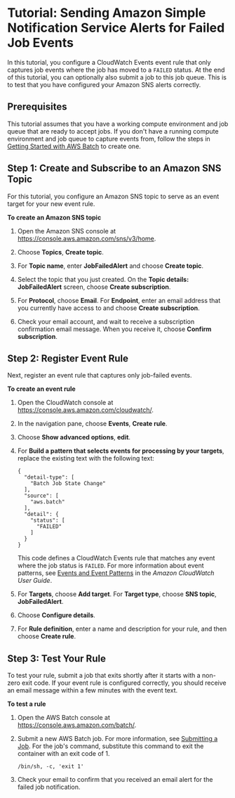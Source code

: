 # Tutorial: Sending Amazon Simple Notification Service Alerts for Failed Job Events<a name="batch_sns_tutorial"></a>

In this tutorial, you configure a CloudWatch Events event rule that only captures job events where the job has moved to a `FAILED` status\. At the end of this tutorial, you can optionally also submit a job to this job queue\. This is to test that you have configured your Amazon SNS alerts correctly\.

## Prerequisites<a name="batch_sns_prereq"></a>

This tutorial assumes that you have a working compute environment and job queue that are ready to accept jobs\. If you don't have a running compute environment and job queue to capture events from, follow the steps in [Getting Started with AWS Batch](Batch_GetStarted.md) to create one\. 

## Step 1: Create and Subscribe to an Amazon SNS Topic<a name="batch_sns_create_topic"></a>

 For this tutorial, you configure an Amazon SNS topic to serve as an event target for your new event rule\. 

**To create an Amazon SNS topic**

1. Open the Amazon SNS console at [https://console\.aws\.amazon\.com/sns/v3/home](https://console.aws.amazon.com/sns/v3/home)\.

1. Choose **Topics**, **Create topic**\.

1. For **Topic name**, enter **JobFailedAlert** and choose **Create topic**\.

1. Select the topic that you just created\. On the **Topic details: JobFailedAlert** screen, choose **Create subscription**\. 

1. For **Protocol**, choose **Email**\. For **Endpoint**, enter an email address that you currently have access to and choose **Create subscription**\. 

1.  Check your email account, and wait to receive a subscription confirmation email message\. When you receive it, choose **Confirm subscription**\. 

## Step 2: Register Event Rule<a name="batch_sns_reg_rule"></a>

 Next, register an event rule that captures only job\-failed events\. 

**To create an event rule**

1. Open the CloudWatch console at [https://console\.aws\.amazon\.com/cloudwatch/](https://console.aws.amazon.com/cloudwatch/)\.

1. In the navigation pane, choose **Events**, **Create rule**\.

1. Choose **Show advanced options**, **edit**\.

1. For **Build a pattern that selects events for processing by your targets**, replace the existing text with the following text: 

   ```
   {
     "detail-type": [
       "Batch Job State Change"
     ],
     "source": [
       "aws.batch"
     ],
     "detail": {
       "status": [
         "FAILED"
       ]
     }
   }
   ```

   This code defines a CloudWatch Events rule that matches any event where the job status is `FAILED`\. For more information about event patterns, see [Events and Event Patterns](https://docs.aws.amazon.com/AmazonCloudWatch/latest/DeveloperGuide/CloudWatchEventsandEventPatterns.html) in the *Amazon CloudWatch User Guide*\. 

1. For **Targets**, choose **Add target**\. For **Target type**, choose **SNS topic**, **JobFailedAlert**\.

1. Choose **Configure details**\.

1. For **Rule definition**, enter a name and description for your rule, and then choose **Create rule**\.

## Step 3: Test Your Rule<a name="batch_sns_test_rule"></a>

 To test your rule, submit a job that exits shortly after it starts with a non\-zero exit code\. If your event rule is configured correctly, you should receive an email message within a few minutes with the event text\. 

**To test a rule**

1. Open the AWS Batch console at [https://console\.aws\.amazon\.com/batch/](https://console.aws.amazon.com/batch/)\.

1. Submit a new AWS Batch job\. For more information, see [Submitting a Job](submit_job.md)\. For the job's command, substitute this command to exit the container with an exit code of 1\.

   ```
   /bin/sh, -c, 'exit 1'
   ```

1. Check your email to confirm that you received an email alert for the failed job notification\.